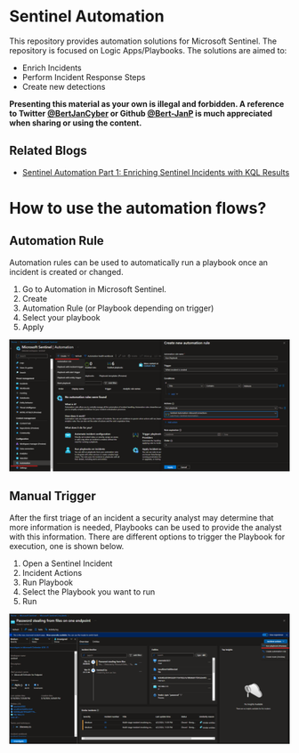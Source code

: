 # Sentinel Automation
This repository provides automation solutions for Microsoft Sentinel. The repository is focused on Logic Apps/Playbooks. The solutions are aimed to:
- Enrich Incidents
- Perform Incident Response Steps
- Create new detections

**Presenting this material as your own is illegal and forbidden. A reference to Twitter [@BertJanCyber](https://twitter.com/BertJanCyber) or Github [@Bert-JanP](https://github.com/Bert-JanP) is much appreciated when sharing or using the content.**

## Related Blogs
- [Sentinel Automation Part 1: Enriching Sentinel Incidents with KQL Results](https://kqlquery.com/posts/sentinel-automation-part1/)

# How to use the automation flows?

## Automation Rule
Automation rules can be used to automatically run a playbook once an incident is created or changed.
1. Go to Automation in Microsoft Sentinel.
2. Create
3. Automation Rule (or Playbook depending on trigger)
4. Select your playbook
5. Apply

![Alt text](./Images/AutomationRuleCreation.png "Automation Rule Creation")

## Manual Trigger
After the first triage of an incident a security analyst may determine that more information is needed, Playbooks can be used to provide the analyst with this information. There are different options to trigger the Playbook for execution, one is shown below.
1. Open a Sentinel Incident
2. Incident Actions
3. Run Playbook
4. Select the Playbook you want to run
5. Run

![Alt text](./Images/IncidentTrigger.png "Incident Playbook Trigger")
